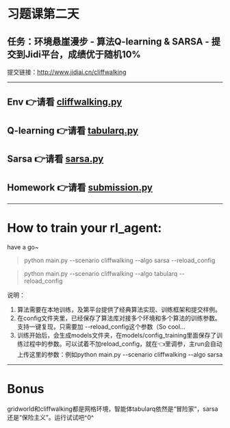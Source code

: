 # 习题课第二天

## 任务：环境悬崖漫步 - 算法Q-learning & SARSA - 提交到Jidi平台，成绩优于随机10%

提交链接：http://www.jidiai.cn/cliffwalking


---
## Env 👉请看 [cliffwalking.py](env/cliffwalking.py)
## Q-learning 👉请看 [tabularq.py](examples/algo/tabularq/tabularq.py)
## Sarsa 👉请看 [sarsa.py](examples/algo/sarsa/sarsa.py)
## Homework 👉请看 [submission.py](examples/algo/tabularq/submission.py)

---
# How to train your rl_agent:

have a go~
>python main.py --scenario cliffwalking --algo sarsa --reload_config

>python main.py --scenario cliffwalking --algo tabularq --reload_config

说明：
1. 算法需要在本地训练，及第平台提供了经典算法实现、训练框架和提交样例。
2. 在config文件夹里，已经保存了算法库对接多个环境和多个算法的训练参数。支持一键复现，只需要加 --reload_config这个参数（So cool...
3. 训练开始后，会生成models文件夹，在models/config_training里面保存了训练过程中的参数。可以试着不加reload_config，就在👈里调参，主run会自动上传这里的参数：例如python main.py --scenario cliffwalking --algo sarsa

---
# Bonus
gridworld和cliffwalking都是网格环境，智能体tabularq依然是“冒险家“，sarsa还是“保险主义”。运行试试吧^0^
